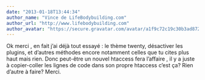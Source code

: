 ```yaml
---
date: "2013-01-18T13:44:34"
author_name: "Vince de LifeBodybuilding.com"
author_url: "http://www.lifebodybuilding.com"
author_avatar: "https://secure.gravatar.com/avatar/a1f9c72c19c30b3ad8724ef3248a61e4?s=48&d=mm&r=g"
---
```

Ok merci , en fait j’ai déjà tout essayé : le thème twenty, désactiver les plugins, et d’autres méthodes encore notamment celles que tu cites plus haut mais rien. Donc peut-être un nouvel htaccess fera l’affaire , il y a juste à copier-coller les lignes de code dans son propre htaccess c’est ça? Rien d’autre à faire? Merci.